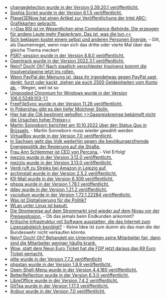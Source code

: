 * [changedetection wurde in der Version 0.39.20.1 veröffentlicht.](https://github.com/dgtlmoon/changedetection.io/releases/tag/0.39.20.1)
* [Sophia Script wurde in der Version 6.1.5 veröffentlicht.](https://github.com/farag2/Sophia-Script-for-Windows/releases/tag/6.1.5)
* [Planet3DNow hat einen Artikel zur Veröffentlichung der Intel ARC-Grafikkarten gebracht.](https://www.3dcenter.org/artikel/launch-analyse-intel-arc-a750-a770/launch-analyse-intel-arc-a750-a770-seite-3)
* [>>Das BSI ist im Wesentlichen eine Compliance-Behörde. Die erzeugen für andere Leute mehr Papierkram. Das ist, was die tun.<<](https://blog.fefe.de/?ts=9dbdddff)
* [Sich beklagen kostet einem selbst und anderen Personen Energie.](https://www.youtube.com/watch?v=Ah65G95w6q0) - Gilt, als Daumenregel, wenn man sich das dritte oder vierte Mal über das gleiche Thema meckert
* [PSR7-session wurde in der Version 8.8.0 veröffentlicht.](https://github.com/psr7-sessions/storageless/releases/tag/8.8.0)
* [Opentrack wurde in der Version 2022.3.1 veröffentlicht.](https://github.com/opentrack/opentrack/releases/tag/opentrack-2022.3.1)
* [Nein? Doch! Oh? Nach staatlich verschlepter Insolvenz kommt die Insolvenzlawine jetzt ins rollen.](https://blog.fefe.de/?ts=9dbafe3e)
* [Wenn PayPal der Meinung ist, dass ihr irgendetwas gegen PayPal sagt, denkt, furzt oder kackt, ziehen sie euch 2500 Geldeinheiten vom Konto ab.](https://blog.fefe.de/?ts=9dbafa52) - Wegen, weil ist so
* [Ungoogled Chromium for Windows wurde in der Version 106.0.5249.103-1.1](https://github.com/ungoogled-software/ungoogled-chromium-windows/releases/tag/106.0.5249.103-1.1)
* [FreeFileSync wurde in der Version 11.26 veröffentlicht.](https://github.com/hkneptune/FreeFileSync/releases/tag/v11.26)
* [In Pobershau gibt es den tiefer Molchner Stolln.](https://www.erzgebirge-explorer.de/sehenswuerdigkeiten/tiefer-molchner-stolln-in-pobershau.html)
* [Hier hat die CIA bestimmt geholfen >>Gaspreisbremse bekämpft nicht die Ursachen hoher Preise<<](https://www.sonnenseite.com/de/politik/gaskommission-endbericht-muss-ursachen-fuer-hohe-gaspreise-angehen/)
* [Martin Sonneborn berichtet am 10.10.2022 über den Status Quo in Brüsseln.](https://www.youtube.com/watch?v=Mpu_oJGalaw) - Martin Sonneborn muss wieder gewählt werden
* [VirtualBox wurde in der Version 7.0 veröffentlicht.](https://www.phoronix.com/news/VirtualBox-7.0-Released)
* [In Sachsen geht das Volk weiterhin gegen die bevölkungersfremde Energiepolitik der Regierung auf die Straße.](https://www.sachsen-fernsehen.de/tausende-menschen-demonstrieren-in-sachsen-gegen-die-energiepolitik-der-regierung-1120468/)
* [Frau Ann Schlemmer ist CEO von Percona.](https://www.percona.com/blog/i-am-taking-on-founder-role-ann-schlemmer-takes-over-as-percona-ceo/) - Viel Erfolg!
* [mezzio wurde in der Version 3.12.0 veröffentlicht.](https://github.com/mezzio/mezzio/releases/tag/3.12.0)
* [mezzio wurde in der Version 3.13.0 veröffentlicht.](https://github.com/mezzio/mezzio/releases/tag/3.13.0)
* [Verdi ruft zu Streiks bei Amazon in Leipzig auf.](https://www.sachsen-fernsehen.de/verdi-ruft-zu-streik-bei-amazon-in-leipzig-auf-1120717/)
* [archinstall wurde in der Version 2.5.2 veröffentlicht.](https://github.com/archlinux/archinstall/releases/tag/v2.5.2)
* [K9-Mail wurde in der Version 6.309 veröffentlicht.](https://github.com/thundernest/k-9/releases/tag/6.309)
* [phpqa wurde in der Version 1.78.1 veröffentlicht.](https://github.com/jakzal/phpqa/releases/tag/v1.78.1)
* [ddev wurde in der Version 1.21.2 veröffentlicht.](https://github.com/drud/ddev/releases/tag/v1.21.2)
* [vscodium wurde in der Version 1.72.1.22284 veröffentlicht.](https://github.com/VSCodium/vscodium/releases/tag/1.72.1.22284)
* [Was ist Digitalisierung für die Politik?](https://blog.fefe.de/?ts=9db7597f)
* [WLan unter Linux ist kaputt.](https://blog.fefe.de/?ts=9db74fa0)
* [Die Strompreise auf dem Strommarkt sind wieder auf dem Nivau vor der Preisexplosion.](https://blog.fefe.de/?ts=9db7b498) - Ob das jemals beim Endkunden ankommt?
* [Kritische Infrastruktur mit Software ausstatten, die das Internet zum Lizenzabgleich benötigt?](https://blog.fefe.de/?ts=9db83bae) - Keine Idee ist zum dumm als das man die der Bundeswehr nicht verkaufen könnte.
* [Nein? Doch! Oh? Behandelt ein Unternehmen seine Mitarbeiter fair, dann sind die Mitarbeiter weniger häufig krank.](https://blog.fefe.de/?ts=9db833ec)
* [Wow, statt dem Neun Euro Ticket hat die FDP jetzt daraus das 69 Euro Ticket gemacht.](https://blog.fefe.de/?ts=9db85a88)
* [qlite wurde in der Version 7.7.2 veröffentlicht](https://github.com/rqlite/rqlite/releases/tag/v7.7.2)
* [phpstan wurde in der Version 1.8.9 veröffentlicht.](https://github.com/phpstan/phpstan/releases/tag/1.8.9)
* [Open-Shell-Menu wurde in der Version 4.4.180 veröffentlicht.](https://github.com/Open-Shell/Open-Shell-Menu/releases/tag/v4.4.180)
* [BetterReflection wurde in der Version 6.3.0 veröffentlicht.](https://github.com/Roave/BetterReflection/releases/tag/6.3.0)
* [LibreOffice wurde in der Version 7.4.2 veröffentlicht.](https://www.planet3dnow.de/cms/66207-libreoffice-7-4-2-community/)
* [GitTea wurde in der Version 1.17.3 veröffentlicht.](https://github.com/go-gitea/gitea/releases/tag/v1.17.3)
* [Ardour wurde in der Version 7.0 veröffentlicht.](https://www.phoronix.com/news/Ardour-7.0)

